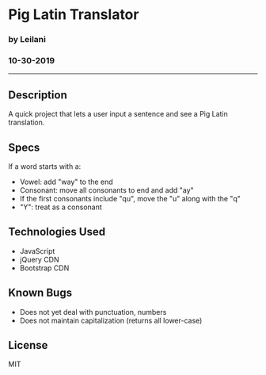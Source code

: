 # Pig Latin Translator

### by Leilani

### 10-30-2019

---

## Description

A quick project that lets a user input a sentence and see a Pig Latin translation.

## Specs

If a word starts with a:

- Vowel: add "way" to the end
- Consonant: move all consonants to end and add "ay"
- If the first consonants include "qu", move the "u" along with the "q"
- "Y": treat as a consonant

## Technologies Used

- JavaScript
- jQuery CDN
- Bootstrap CDN

## Known Bugs

- Does not yet deal with punctuation, numbers
- Does not maintain capitalization (returns all lower-case)

## License

MIT
